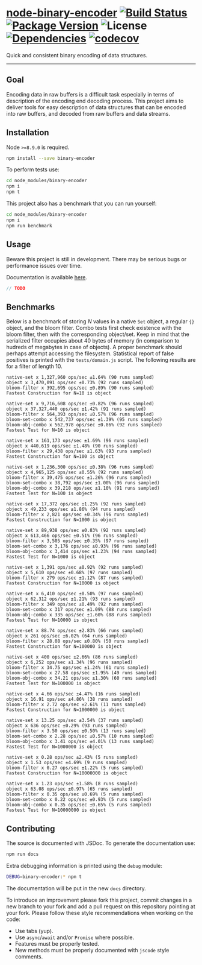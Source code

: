 # [node-binary-encoder](https://github.com/walasek/node-binary-encoder) [![Build Status](https://img.shields.io/travis/walasek/node-binary-encoder.svg?style=flat-square)](https://travis-ci.org/walasek/node-binary-encoder) [![Package Version](https://img.shields.io/npm/v/binary-encoder.svg?style=flat-square)](https://www.npmjs.com/walasek/node-binary-encoder) ![License](https://img.shields.io/npm/l/binary-encoder.svg?style=flat-square) [![Dependencies](https://david-dm.org/walasek/node-binary-encoder.svg)](https://david-dm.org/walasek/node-binary-encoder.svg)  [![codecov](https://codecov.io/gh/walasek/node-binary-encoder/branch/master/graph/badge.svg)](https://codecov.io/gh/walasek/node-binary-encoder)

Quick and consistent binary encoding of data structures.

---

## Goal

Encoding data in raw buffers is a difficult task especially in terms of description of the encoding end decoding process. This project aims to deliver tools for easy description of data structures that can be encoded into raw buffers, and decoded from raw buffers and data streams.

## Installation

Node `>=8.9.0` is required.

```bash
npm install --save binary-encoder
```

To perform tests use:

```bash
cd node_modules/binary-encoder
npm i
npm t
```

This project also has a benchmark that you can run yourself:

```bash
cd node_modules/binary-encoder
npm i
npm run benchmark
```

## Usage

Beware this project is still in development. There may be serious bugs or performance issues over time.

Documentation is available [here](https://walasek.github.io/node-binary-encoder/).

```javascript
// TODO
```

## Benchmarks

Below is a benchmark of storing _N_ values in a native `Set` object, a regular `{}` object, and the bloom filter. Combo tests first check existence with the bloom filter, then with the corresponding object/set. Keep in mind that the serialized filter occupies about 40 bytes of memory (in comparison to hudreds of megabytes in case of objects). A proper benchmark should perhaps attempt accessing the filesystem. Statistical report of false positives is printed with the `tests/domain.js` script. The following results are for a filter of length 10.

```
native-set x 1,327,960 ops/sec ±1.64% (90 runs sampled)
object x 3,470,091 ops/sec ±0.73% (92 runs sampled)
bloom-filter x 392,695 ops/sec ±0.89% (90 runs sampled)
Fastest Construction for N=10 is object

native-set x 9,716,608 ops/sec ±0.82% (96 runs sampled)
object x 37,327,440 ops/sec ±1.42% (91 runs sampled)
bloom-filter x 564,393 ops/sec ±0.57% (96 runs sampled)
bloom-set-combo x 542,737 ops/sec ±1.39% (95 runs sampled)
bloom-obj-combo x 562,978 ops/sec ±0.86% (92 runs sampled)
Fastest Test for N=10 is object

native-set x 161,173 ops/sec ±1.69% (96 runs sampled)
object x 440,619 ops/sec ±1.48% (90 runs sampled)
bloom-filter x 29,438 ops/sec ±1.63% (93 runs sampled)
Fastest Construction for N=100 is object

native-set x 1,236,300 ops/sec ±0.38% (96 runs sampled)
object x 4,965,125 ops/sec ±0.55% (92 runs sampled)
bloom-filter x 39,475 ops/sec ±1.26% (96 runs sampled)
bloom-set-combo x 38,792 ops/sec ±1.00% (96 runs sampled)
bloom-obj-combo x 39,218 ops/sec ±1.10% (91 runs sampled)
Fastest Test for N=100 is object

native-set x 17,372 ops/sec ±1.25% (92 runs sampled)
object x 49,233 ops/sec ±1.86% (94 runs sampled)
bloom-filter x 2,821 ops/sec ±0.34% (96 runs sampled)
Fastest Construction for N=1000 is object

native-set x 89,938 ops/sec ±0.83% (92 runs sampled)
object x 613,466 ops/sec ±0.51% (96 runs sampled)
bloom-filter x 3,505 ops/sec ±0.35% (97 runs sampled)
bloom-set-combo x 3,176 ops/sec ±0.93% (96 runs sampled)
bloom-obj-combo x 3,414 ops/sec ±1.23% (94 runs sampled)
Fastest Test for N=1000 is object

native-set x 1,391 ops/sec ±0.92% (92 runs sampled)
object x 5,610 ops/sec ±0.68% (97 runs sampled)
bloom-filter x 279 ops/sec ±1.12% (87 runs sampled)
Fastest Construction for N=10000 is object

native-set x 6,410 ops/sec ±0.50% (97 runs sampled)
object x 62,312 ops/sec ±1.21% (93 runs sampled)
bloom-filter x 349 ops/sec ±0.49% (92 runs sampled)
bloom-set-combo x 317 ops/sec ±1.09% (88 runs sampled)
bloom-obj-combo x 335 ops/sec ±1.60% (88 runs sampled)
Fastest Test for N=10000 is object

native-set x 88.74 ops/sec ±2.83% (66 runs sampled)
object x 261 ops/sec ±6.02% (64 runs sampled)
bloom-filter x 28.08 ops/sec ±0.80% (50 runs sampled)
Fastest Construction for N=100000 is object

native-set x 400 ops/sec ±2.66% (86 runs sampled)
object x 6,252 ops/sec ±1.34% (96 runs sampled)
bloom-filter x 34.75 ops/sec ±1.24% (61 runs sampled)
bloom-set-combo x 27.58 ops/sec ±1.95% (49 runs sampled)
bloom-obj-combo x 34.21 ops/sec ±1.30% (60 runs sampled)
Fastest Test for N=100000 is object

native-set x 4.66 ops/sec ±4.47% (16 runs sampled)
object x 16.91 ops/sec ±4.86% (38 runs sampled)
bloom-filter x 2.72 ops/sec ±2.61% (11 runs sampled)
Fastest Construction for N=1000000 is object

native-set x 13.25 ops/sec ±3.54% (37 runs sampled)
object x 636 ops/sec ±0.29% (93 runs sampled)
bloom-filter x 3.50 ops/sec ±0.50% (13 runs sampled)
bloom-set-combo x 2.28 ops/sec ±0.57% (10 runs sampled)
bloom-obj-combo x 3.41 ops/sec ±4.01% (13 runs sampled)
Fastest Test for N=1000000 is object

native-set x 0.28 ops/sec ±2.43% (5 runs sampled)
object x 1.53 ops/sec ±4.69% (9 runs sampled)
bloom-filter x 0.27 ops/sec ±1.22% (5 runs sampled)
Fastest Construction for N=10000000 is object

native-set x 1.23 ops/sec ±1.58% (8 runs sampled)
object x 63.08 ops/sec ±0.97% (65 runs sampled)
bloom-filter x 0.35 ops/sec ±0.69% (5 runs sampled)
bloom-set-combo x 0.22 ops/sec ±0.93% (5 runs sampled)
bloom-obj-combo x 0.35 ops/sec ±0.65% (5 runs sampled)
Fastest Test for N=10000000 is object
```

## Contributing

The source is documented with JSDoc. To generate the documentation use:

```bash
npm run docs
```

Extra debugging information is printed using the `debug` module:

```bash
DEBUG=binary-encoder:* npm t
```

The documentation will be put in the new `docs` directory.

To introduce an improvement please fork this project, commit changes in a new branch to your fork and add a pull request on this repository pointing at your fork. Please follow these style recommendations when working on the code:

* Use tabs (yup).
* Use `async`/`await` and/or `Promise` where possible.
* Features must be properly tested.
* New methods must be properly documented with `jscode` style comments.